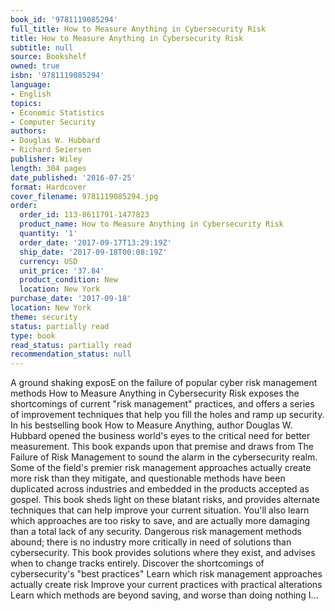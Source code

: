 ```yaml
---
book_id: '9781119085294'
full_title: How to Measure Anything in Cybersecurity Risk
title: How to Measure Anything in Cybersecurity Risk
subtitle: null
source: Bookshelf
owned: true
isbn: '9781119085294'
language:
- English
topics:
- Economic Statistics
- Computer Security
authors:
- Douglas W. Hubbard
- Richard Seiersen
publisher: Wiley
length: 304 pages
date_published: '2016-07-25'
format: Hardcover
cover_filename: 9781119085294.jpg
order:
  order_id: 113-8611791-1477823
  product_name: How to Measure Anything in Cybersecurity Risk
  quantity: '1'
  order_date: '2017-09-17T13:29:19Z'
  ship_date: '2017-09-18T00:08:19Z'
  currency: USD
  unit_price: '37.84'
  product_condition: New
  location: New York
purchase_date: '2017-09-18'
location: New York
theme: security
status: partially read
type: book
read_status: partially read
recommendation_status: null
---
```

A ground shaking exposE on the failure of popular cyber risk management methods How to Measure Anything in Cybersecurity Risk exposes the shortcomings of current "risk management" practices, and offers a series of improvement techniques that help you fill the holes and ramp up security. In his bestselling book How to Measure Anything, author Douglas W. Hubbard opened the business world's eyes to the critical need for better measurement. This book expands upon that premise and draws from The Failure of Risk Management to sound the alarm in the cybersecurity realm. Some of the field's premier risk management approaches actually create more risk than they mitigate, and questionable methods have been duplicated across industries and embedded in the products accepted as gospel. This book sheds light on these blatant risks, and provides alternate techniques that can help improve your current situation. You'll also learn which approaches are too risky to save, and are actually more damaging than a total lack of any security.
Dangerous risk management methods abound; there is no industry more critically in need of solutions than cybersecurity. This book provides solutions where they exist, and advises when to change tracks entirely.
Discover the shortcomings of cybersecurity's "best practices" Learn which risk management approaches actually create risk Improve your current practices with practical alterations Learn which methods are beyond saving, and worse than doing nothing I...
